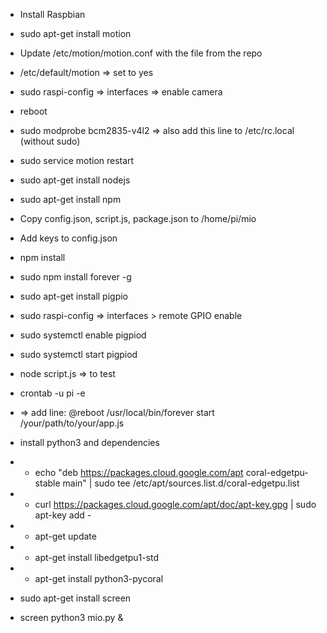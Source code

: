 * Install Raspbian
* sudo apt-get install motion
* Update /etc/motion/motion.conf with the file from the repo
* /etc/default/motion => set to yes
* sudo raspi-config => interfaces => enable camera
* reboot
* sudo modprobe bcm2835-v4l2 => also add this line to /etc/rc.local (without sudo)
* sudo service motion restart
* sudo apt-get install nodejs
* sudo apt-get install npm
* Copy config.json, script.js, package.json to /home/pi/mio
* Add keys to config.json
* npm install
* sudo npm install forever -g
* sudo apt-get install pigpio
* sudo raspi-config => interfaces > remote GPIO enable
* sudo systemctl enable pigpiod
* sudo systemctl start pigpiod
* node script.js => to test
* crontab -u pi -e
* => add line: @reboot /usr/local/bin/forever start /your/path/to/your/app.js

* install python3 and dependencies
* * echo "deb https://packages.cloud.google.com/apt coral-edgetpu-stable main" | sudo tee /etc/apt/sources.list.d/coral-edgetpu.list
* * curl https://packages.cloud.google.com/apt/doc/apt-key.gpg | sudo apt-key add -
* * apt-get update
* * apt-get install libedgetpu1-std
* * apt-get install python3-pycoral
* sudo apt-get install screen
* screen python3 mio.py &
